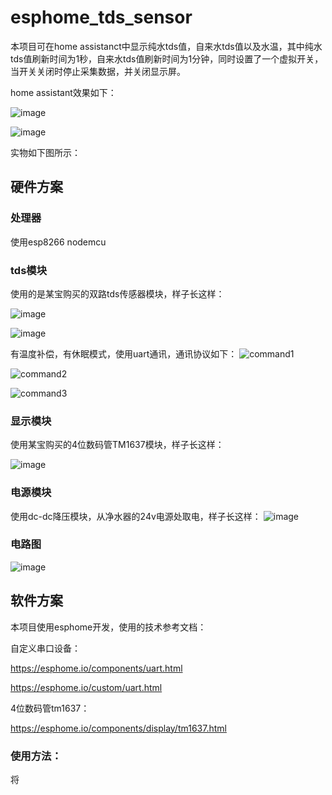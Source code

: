 # esphome_tds_sensor
本项目可在home assistanct中显示纯水tds值，自来水tds值以及水温，其中纯水tds值刷新时间为1秒，自来水tds值刷新时间为1分钟，同时设置了一个虚拟开关，当开关关闭时停止采集数据，并关闭显示屏。

home assistant效果如下：

![image](https://github.com/hqc201105/esphome_tds_sensor/assets/84075765/b1bb9a78-5a0c-4b4b-ad34-1b9c884fd2b7)

![image](https://github.com/hqc201105/esphome_tds_sensor/assets/84075765/4ef68f76-b085-4a41-978f-f7483fff66c8)

实物如下图所示：


## 硬件方案
### 处理器
使用esp8266 nodemcu
### tds模块
使用的是某宝购买的双路tds传感器模块，样子长这样：

![image](https://github.com/hqc201105/esphome_tds_sensor/assets/84075765/52920817-eca3-4913-9bfd-d3eb19bc6eb8)

![image](https://github.com/hqc201105/esphome_tds_sensor/assets/84075765/9faba25d-4508-40bd-8b05-7ed162330d42)


有温度补偿，有休眠模式，使用uart通讯，通讯协议如下：
![command1](https://github.com/hqc201105/esphome_tds_sensor/assets/84075765/8a3f92e9-a771-4d98-9a37-f193ed26190c)

![command2](https://github.com/hqc201105/esphome_tds_sensor/assets/84075765/2f7c4593-7161-4c53-9f7b-78153579f0fe)

![command3](https://github.com/hqc201105/esphome_tds_sensor/assets/84075765/256b87cc-d10d-4485-9297-92a0cb89ed60)

### 显示模块
使用某宝购买的4位数码管TM1637模块，样子长这样：

![image](https://github.com/hqc201105/esphome_tds_sensor/assets/84075765/6811b185-9e7f-401f-b43a-23e7f28fe1a2)

### 电源模块
使用dc-dc降压模块，从净水器的24v电源处取电，样子长这样：
![image](https://github.com/hqc201105/esphome_tds_sensor/assets/84075765/dc9ced2c-108f-418c-b493-52b14206eb48)

### 电路图
![image](https://github.com/hqc201105/esphome_tds_sensor/assets/84075765/32d65f54-2b67-453e-a56c-7a04151b0d81)



## 软件方案
本项目使用esphome开发，使用的技术参考文档：

自定义串口设备：

https://esphome.io/components/uart.html

https://esphome.io/custom/uart.html

4位数码管tm1637：

https://esphome.io/components/display/tm1637.html

### 使用方法：
将
